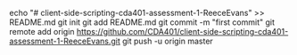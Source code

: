 echo "# client-side-scripting-cda401-assessment-1-ReeceEvans" >> README.md
git init
git add README.md
git commit -m "first commit"
git remote add origin https://github.com/CDA401/client-side-scripting-cda401-assessment-1-ReeceEvans.git
git push -u origin master
